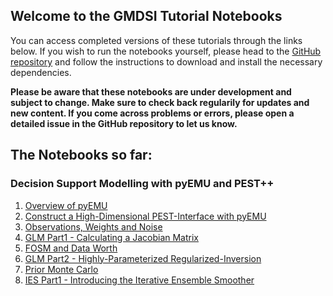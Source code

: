 ## Welcome to the GMDSI Tutorial Notebooks

You can access completed versions of these tutorials through the links below. If you wish to run the notebooks yourself, please head to the [GitHub repository](https://gmdsi.github.io/GMDSI_notebooks/) and follow the instructions to download and install the necessary dependencies. 

__Please be aware that these notebooks are under development and subject to change. Make sure to check back regularily for updates and new content. If you come across problems or errors, please open a detailed issue in the GitHub repository to let us know.__

## The Notebooks so far:

### Decision Support Modelling with pyEMU and PEST++
1. [Overview of pyEMU](https://gmdsi.github.io/GMDSI_notebooks/intro_to_pyemu)
2. [Construct a High-Dimensional PEST-Interface with pyEMU](https://gmdsi.github.io/GMDSI_notebooks/freyberg_pstfrom_pest_setup)
3. [Observations, Weights and Noise](https://gmdsi.github.io/GMDSI_notebooks/freyberg_obs_and_weights)
4. [GLM Part1 - Calculating a Jacobian Matrix](https://gmdsi.github.io/GMDSI_notebooks/freyberg_glm_1)
5. [FOSM and Data Worth](https://gmdsi.github.io/GMDSI_notebooks/freyberg_fosm_and_dataworth)
6. [GLM Part2 - Highly-Parameterized Regularized-Inversion](https://gmdsi.github.io/GMDSI_notebooks/freyberg_glm_2)
7. [Prior Monte Carlo](https://gmdsi.github.io/GMDSI_notebooks/freyberg_prior_monte_carlo)
8. [IES Part1 - Introducing the Iterative Ensemble Smoother](https://gmdsi.github.io/GMDSI_notebooks/freyberg_ies)
